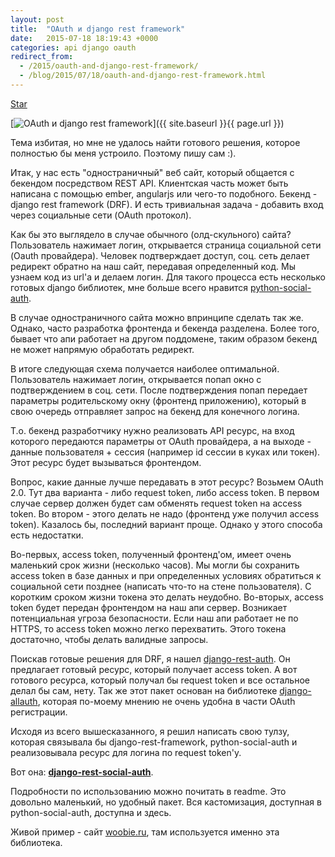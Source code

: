 ```yaml
---
layout: post
title:  "OAuth и django rest framework"
date:   2015-07-18 18:19:43 +0000
categories: api django oauth
redirect_from:
  - /2015/oauth-and-django-rest-framework/
  - /blog/2015/07/18/oauth-and-django-rest-framework.html
---
```


<a class="github-button" href="https://github.com/st4lk/django-rest-social-auth" data-color-scheme="no-preference: light; light: light; dark: dark;" data-size="large" data-show-count="true" aria-label="Star st4lk/django-rest-social-auth on GitHub">Star</a>

[![OAuth и django rest framework](https://img-fotki.yandex.ru/get/6615/85893628.c69/0_18e574_16d44873_XL.png
 "OAuth и django rest framework")]({{ site.baseurl }}{{ page.url }})

Тема избитая, но мне не удалось найти готового решения, которое полностью бы меня устроило. Поэтому пишу сам :).

Итак, у нас есть "одностраничный" веб сайт, который общается с бекендом посредством REST API.  Клиентская часть может быть написана с помощью ember, angularjs или чего-то подобного. Бекенд - django rest framework (DRF). И есть тривиальная задача - добавить вход через социальные сети (OAuth протокол).

<!--more-->

Как бы это выглядело в случае обычного (олд-скульного) сайта? Пользователь нажимает логин, открывается страница социальной сети (Oauth провайдера). Человек подтверждает доступ, соц. сеть делает редирект обратно на наш сайт, передавая определенный код. Мы узнаем код из url'а и делаем логин. Для такого процесса есть несколько готовых django библиотек, мне больше всего нравится [python-social-auth](https://github.com/omab/python-social-auth).

В случае одностраничного сайта можно впринципе сделать так же. Однако, часто разработка фронтенда и бекенда разделена. Более того, бывает что апи работает на другом поддомене, таким образом бекенд не может напрямую обработать редирект.

В итоге следующая схема получается наиболее оптимальной. Пользователь нажимает логин, открывается попап окно с подтверждением в соц. сети. После подтверждения попап передает параметры родительскому окну (фронтенд приложению), который в свою очередь отправляет запрос на бекенд для конечного логина.

Т.о. бекенд разработчику нужно реализовать API ресурс, на вход которого передаются параметры от OAuth провайдера, а на выходе - данные пользователя + сессия (например id сессии в куках или токен). Этот ресурс будет вызываться фронтендом.

Вопрос, какие данные лучше передавать в этот ресурс? Возьмем OAuth 2.0. Тут два варианта - либо request token, либо access token. В первом случае сервер должен будет сам обменять request token на access token. Во втором - этого делать не надо (фронтенд уже получил access token). Казалось бы, последний вариант проще. Однако у этого способа есть недостатки.

Во-первых, access token, полученный фронтенд'ом, имеет очень маленький срок жизни (несколько часов). Мы могли бы сохранить access token в базе данных и при определенных условиях обратиться к социальной сети позднее (написать что-то на стене пользователя). С коротким сроком жизни токена это делать неудобно. Во-вторых, access token будет передан фронтендом на наш апи сервер. Возникает потенциальная угроза безопасности. Если наш апи работает не по HTTPS, то access token можно легко перехватить. Этого токена достаточно, чтобы делать валидные запросы.

Поискав готовые решения для DRF, я нашел [django-rest-auth](https://github.com/Tivix/django-rest-auth). Он предлагает готовый ресурс, который получает access token. А вот готового ресурса, который получал бы request token и все остальное делал бы сам, нету. Так же этот пакет основан на библиотеке [django-allauth](https://github.com/pennersr/django-allauth), которая по-моему мнению не очень удобна в части OAuth регистрации.

Исходя из всего вышесказанного, я решил написать свою тулзу, которая связывала бы django-rest-framework, python-social-auth и реализовывала ресурс для логина по request token'у.

Вот она: [**django-rest-social-auth**](https://github.com/st4lk/django-rest-social-auth).

Подробности по использованию можно почитать в readme. Это довольно маленький, но удобный пакет. Вся кастомизация, доступная в python-social-auth, доступна и здесь.

Живой пример - сайт [woobie.ru](http://www.woobie.ru/), там используется именно эта библиотека.

